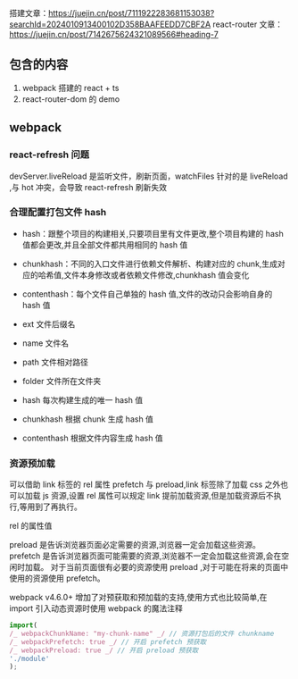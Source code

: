 搭建文章：https://juejin.cn/post/7111922283681153038?searchId=2024010913400102D358BAAFEEDD7CBF2A
react-router 文章：https://juejin.cn/post/7142675624321089566#heading-7

## 包含的内容

1. webpack 搭建的 react + ts
2. react-router-dom 的 demo

## webpack

### react-refresh 问题

devServer.liveReload 是监听文件，刷新页面，watchFiles 针对的是 liveReload ,与 hot 冲突，会导致 react-refresh 刷新失效

### 合理配置打包文件 hash

- hash：跟整个项目的构建相关,只要项目里有文件更改,整个项目构建的 hash 值都会更改,并且全部文件都共用相同的 hash 值
- chunkhash：不同的入口文件进行依赖文件解析、构建对应的 chunk,生成对应的哈希值,文件本身修改或者依赖文件修改,chunkhash 值会变化
- contenthash：每个文件自己单独的 hash 值,文件的改动只会影响自身的 hash 值

- ext 文件后缀名
- name 文件名
- path 文件相对路径
- folder 文件所在文件夹
- hash 每次构建生成的唯一 hash 值
- chunkhash 根据 chunk 生成 hash 值
- contenthash 根据文件内容生成 hash 值

### 资源预加载

可以借助 link 标签的 rel 属性 prefetch 与 preload,link 标签除了加载 css 之外也可以加载 js 资源,设置 rel 属性可以规定 link 提前加载资源,但是加载资源后不执行,等用到了再执行。

rel 的属性值

preload 是告诉浏览器页面必定需要的资源,浏览器一定会加载这些资源。
prefetch 是告诉浏览器页面可能需要的资源,浏览器不一定会加载这些资源,会在空闲时加载。
对于当前页面很有必要的资源使用 preload ,对于可能在将来的页面中使用的资源使用 prefetch。

webpack v4.6.0+ 增加了对预获取和预加载的支持,使用方式也比较简单,在 import 引入动态资源时使用 webpack 的魔法注释

```js
import(
/_ webpackChunkName: "my-chunk-name" _/ // 资源打包后的文件 chunkname
/_ webpackPrefetch: true _/ // 开启 prefetch 预获取
/_ webpackPreload: true _/ // 开启 preload 预获取
'./module'
);
```
